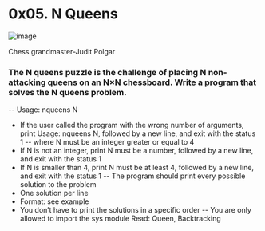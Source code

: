 # 0x05. N Queens
![image](https://github.com/Totybeca/alx-interview/assets/106770765/a5f40fe0-72e6-4cb0-9301-9cefb88ee7e7)

Chess grandmaster-Judit Polgar

### The N queens puzzle is the challenge of placing N non-attacking queens on an N×N chessboard. Write a program that solves the N queens problem.

-- Usage: nqueens N
- If the user called the program with the wrong number of arguments, print Usage: nqueens N, followed by a new line, and exit with the status 1
-- where N must be an integer greater or equal to 4
- If N is not an integer, print N must be a number, followed by a new line, and exit with the status 1
- If N is smaller than 4, print N must be at least 4, followed by a new line, and exit with the status 1
-- The program should print every possible solution to the problem
- One solution per line
- Format: see example
- You don’t have to print the solutions in a specific order
-- You are only allowed to import the sys module
Read: Queen, Backtracking
